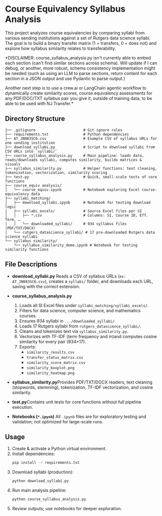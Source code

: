 # Course Equivalency Syllabus Analysis

This project analyzes course equivalencies by comparing syllabi from various sending institutions against a set of Rutgers data science syllabi. The goal is to build a binary transfer matrix (1 = transfers, 0 = does not) and explore how syllabus similarity relates to transferability.

*DISCLAIMER: course_syllabus_analysis.py isn't currently able to embed each section (can't find similar sections across schema). Will update if I can debug, or another, more robust, schema consistency implementation might be needed (such as using an LLM to parse sections, return content for each section in a JSON output and use Pydantic to parse output.) 

Another next step is to use a crew.ai or LangChain agentic workflow to dynamically create similarity scores, course equivalency assessments for any PDF/DOC/TXT syllabus pair you give it, outside of training data, to be able to be used with NJ Transfer.*

## Directory Structure

```
├── .gitignore                      # Git ignore rules
├── requirements.txt                # Python dependencies
├── AT_JN083SC6.csv                 # Example CSV of syllabus URLs for one sending institution
├── download_syllabi.py             # Script to download syllabi from CSV URLs into `syllabi/`
├── course_syllabus_analysis.py     # Main pipeline: loads data, reads/downloads syllabi, computes similarity, builds matrices & visuals
├── syllabus_similarity.py          # Helper functions: text cleaning, tokenization, vectorization, similarity scoring
├── test.py                         # Quick, small-scale tests of core functions
├── course_equiv analysis/
│   └── course_equiv.ipynb          # Notebook exploring Excel course-equivalency data
├── syllabi_matching/
│   ├── download_syllabi.ipynb      # Notebook for testing download logic
│   ├── syllabi_excels/             # Source Excel files per SI
│   │   ├── *.csv                   # Columns: SI, Course ID, Eff. Term, …
│   │   └── downloaded_syllabi/     # 934 syllabus files (PDF/TXT/DOCX)
│   └── rutgers_datascience_syllabi/ # 17 pre-downloaded Rutgers data science syllabi
└── syllabus similarity/
    └── syllabus_similarity_demo.ipynb # Notebook for testing similarity functions
```

## File Descriptions

- **download_syllabi.py** Reads a CSV of syllabus URLs (`ex: AT_JN083SC6.csv`), creates a `syllabi/` folder, and downloads each URL, saving with the correct extension.
- **course_syllabus_analysis.py**

  1. Loads all SI Excel files under `syllabi_matching/syllabi_excels/`.
  2. Filters for data science, computer science, and mathematics courses.
  3. Ensures 934 syllabi in `.../downloaded_syllabi/`.
  4. Loads 17 Rutgers syllabi from `rutgers_datascience_syllabi/`.
  5. Cleans and tokenizes text via `syllabus_similarity.py`.
  6. Vectorizes with TF-IDF (term frequency and in)and computes cosine similarity for every pair (934×17).
  7. Exports:
     - `similarity_results.csv`
     - `transfer_status_matrix.csv`
     - `similarity_score_matrix.csv`
     - `similarity_boxplot.png`
     - `similarity_heatmap.png`
- **syllabus_similarity.py**Provides PDF/TXT/DOCX readers, text cleaning (stopwords, stemming), tokenization, TF-IDF vectorization, and cosine similarity.
- **test.py**Contains unit tests for core functions without full pipeline execution.
- **Notebooks (`*.ipynb`)**
  All `.ipynb` files are for exploratory testing and validation; not optimized for large-scale runs.

## Usage

1. Create & activate a Python virtual environment.
2. Install dependencies:
   ```bash
   pip install -r requirements.txt
   ```
3. Download syllabi (production):
   ```bash
   python download_syllabi.py
   ```
4. Run main analysis pipeline:
   ```bash
   python course_syllabus_analysis.py
   ```
5. Review outputs; use notebooks for deeper exploration.
